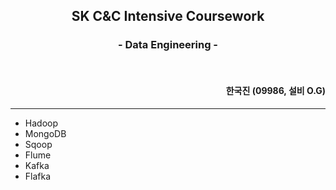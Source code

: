 <div align="center">
    <h2>SK C&C Intensive Coursework</h2>
    <h3>- Data Engineering -</h3>
    <br>
    <div align="right"><h4>한국진 (09986, 설비 O.G)</h4></div>
</div>

___

- Hadoop  
- MongoDB  
- Sqoop  
- Flume
- Kafka
- Flafka